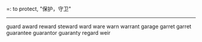 =: to protect, "保护，守卫"

---
guard
award
reward
steward
ward
ware
warn
warrant
garage
garret
garret
guarantee
guarantor
guaranty
regard
weir
